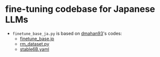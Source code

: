 # fine-tuning codebase for Japanese LLMs
- `finetune_base_ja.py` is based on [dmahan93](https://github.com/dmahan93)'s codes:
    - [finetune_base.jp](https://github.com/dmahan93/reward-modeling/blob/stablechat-finetuning/reward-modeling/finetune_base.py)
    - [rm_dataset.py](https://github.com/dmahan93/reward-modeling/blob/stablechat-finetuning/reward-modeling/rm_datasets.py)
    - [stable6B.yaml](https://github.com/dmahan93/reward-modeling/blob/stablechat-finetuning/configs/pythia/base_configs/stable6B.yaml)
